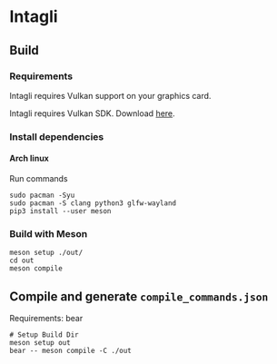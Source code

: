 # Intagli 
## Build

### Requirements

Intagli requires Vulkan support on your graphics card.

Intagli requires Vulkan SDK. Download [here](https://vulkan.lunarg.com/sdk/home).  

### Install dependencies

#### Arch linux
Run commands  
```
sudo pacman -Syu
sudo pacman -S clang python3 glfw-wayland
pip3 install --user meson
```

### Build with Meson
```
meson setup ./out/
cd out
meson compile
```


## Compile and generate `compile_commands.json`

Requirements: bear

```
# Setup Build Dir
meson setup out
bear -- meson compile -C ./out
```

